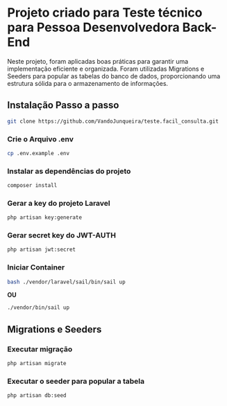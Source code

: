 # Projeto criado para Teste técnico para Pessoa Desenvolvedora Back-End

Neste projeto, foram aplicadas boas práticas para garantir uma implementação eficiente e organizada. Foram utilizadas Migrations e Seeders para popular as tabelas do banco de dados, proporcionando uma estrutura sólida para o armazenamento de informações.

## Instalação Passo a passo

```sh
git clone https://github.com/VandoJunqueira/teste.facil_consulta.git
```

### Crie o Arquivo .env

```sh
cp .env.example .env
```

### Instalar as dependências do projeto

```sh
composer install
```

### Gerar a key do projeto Laravel

```sh
php artisan key:generate
```

### Gerar secret key do JWT-AUTH

```sh
php artisan jwt:secret
```

### Iniciar Container

```sh
bash ./vendor/laravel/sail/bin/sail up
```

**OU**

```sh
./vendor/bin/sail up
```

## Migrations e Seeders

### Executar migração

```sh
php artisan migrate
```

### Executar o seeder para popular a tabela

```sh
php artisan db:seed
```
